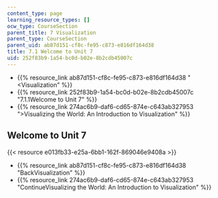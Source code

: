 ```yaml
---
content_type: page
learning_resource_types: []
ocw_type: CourseSection
parent_title: 7 Visualization
parent_type: CourseSection
parent_uid: ab87d151-cf8c-fe95-c873-e816df164d38
title: 7.1 Welcome to Unit 7
uid: 252f83b9-1a54-bc0d-b02e-8b2cdb45007c
---
```


*   {{% resource_link ab87d151-cf8c-fe95-c873-e816df164d38 "\<Visualization" %}}
*   {{% resource_link 252f83b9-1a54-bc0d-b02e-8b2cdb45007c "7.1.1Welcome to Unit 7" %}}
*   {{% resource_link 274ac6b9-daf6-cd65-874e-c643ab327953 "\>Visualizing the World: An Introduction to Visualization" %}}

Welcome to Unit 7
-----------------

{{< resource e013fb33-e25a-6bb1-162f-869046e9408a >}}

*   {{% resource_link ab87d151-cf8c-fe95-c873-e816df164d38 "BackVisualization" %}}
*   {{% resource_link 274ac6b9-daf6-cd65-874e-c643ab327953 "ContinueVisualizing the World: An Introduction to Visualization" %}}